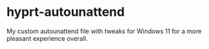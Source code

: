 # hyprt-autounattend
My custom autounattend file with tweaks for Windows 11 for a more pleasant experience overall.
